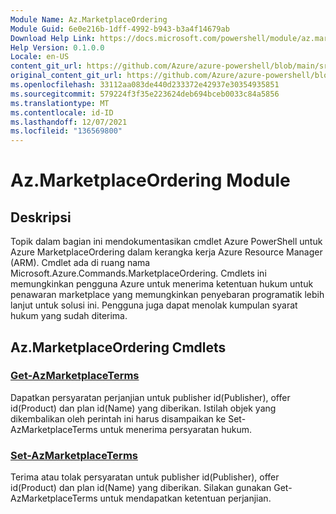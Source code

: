 ```yaml
---
Module Name: Az.MarketplaceOrdering
Module Guid: 6e0e216b-1dff-4992-b943-b3a4f14679ab
Download Help Link: https://docs.microsoft.com/powershell/module/az.marketplaceordering
Help Version: 0.1.0.0
Locale: en-US
content_git_url: https://github.com/Azure/azure-powershell/blob/main/src/MarketplaceOrdering/MarketplaceOrdering/help/Az.MarketplaceOrdering.md
original_content_git_url: https://github.com/Azure/azure-powershell/blob/main/src/MarketplaceOrdering/MarketplaceOrdering/help/Az.MarketplaceOrdering.md
ms.openlocfilehash: 33112aa083de440d233372e42937e30354935851
ms.sourcegitcommit: 579224f3f35e223624deb694bceb0033c84a5856
ms.translationtype: MT
ms.contentlocale: id-ID
ms.lasthandoff: 12/07/2021
ms.locfileid: "136569800"
---
```

# Az.MarketplaceOrdering Module
## Deskripsi
Topik dalam bagian ini mendokumentasikan cmdlet Azure PowerShell untuk Azure MarketplaceOrdering dalam kerangka kerja Azure Resource Manager (ARM). Cmdlet ada di ruang nama Microsoft.Azure.Commands.MarketplaceOrdering. Cmdlets ini memungkinkan pengguna Azure untuk menerima ketentuan hukum untuk penawaran marketplace yang memungkinkan penyebaran programatik lebih lanjut untuk solusi ini. Pengguna juga dapat menolak kumpulan syarat hukum yang sudah diterima.

## Az.MarketplaceOrdering Cmdlets
### [Get-AzMarketplaceTerms](Get-AzMarketplaceTerms.md)
Dapatkan persyaratan perjanjian untuk publisher id(Publisher), offer id(Product) dan plan id(Name) yang diberikan. Istilah objek yang dikembalikan oleh perintah ini harus disampaikan ke Set-AzMarketplaceTerms untuk menerima persyaratan hukum.

### [Set-AzMarketplaceTerms](Set-AzMarketplaceTerms.md)
Terima atau tolak persyaratan untuk publisher id(Publisher), offer id(Product) dan plan id(Name) yang diberikan. Silakan gunakan Get-AzMarketplaceTerms untuk mendapatkan ketentuan perjanjian.


